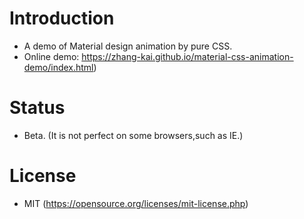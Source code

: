 # Introduction
- A demo of Material design animation by pure CSS.
- Online demo: https://zhang-kai.github.io/material-css-animation-demo/index.html) 

# Status
- Beta. (It is not perfect on some browsers,such as IE.)

# License
- MIT (https://opensource.org/licenses/mit-license.php)
